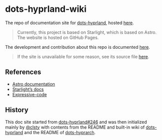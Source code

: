 # dots-hyprland-wiki

The repo of documentation site for [dots-hyprland](https://github.com/end-4/dots-hyprland), hosted [here](https://end-4.github.io/dots-hyprland-wiki).

> Currently, this project is based on Starlight, which is based on Astro.
> The website is hosted on GitHub Pages.

The development and contribution about this repo is documented [here](https://end-4.github.io/dots-hyprland-wiki/en/dev/doc-site).

> If the site is unavailable for some reason, see its source file [here](https://github.com/end-4/dots-hyprland-wiki/blob/main/src/content/docs/en/dev/doc-site.md).

## References

- [Astro documentation](https://docs.astro.build)
- [Starlight’s docs](https://starlight.astro.build/)
- [Expressive-code](https://expressive-code.com/)

## History
This doc site started from [dots-hyprland#246](https://github.com/end-4/dots-hyprland/issues/246) and was then initialized mainly by [@clsty](https://github.com/clsty) with contents from the README and built-in wiki of [dots-hyprland](https://github.com/end-4/dots-hyprland) and the README of [dots-hyprarch](https://github.com/clsty/dots-hyprarch).

